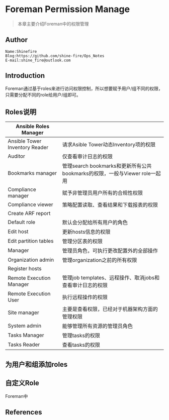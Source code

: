 # Foreman Permission Manage

> 本章主要介绍Foreman中的权限管理

## Author

```
Name:Shinefire
Blog:https://github.com/shine-fire/Ops_Notes
E-mail:shine_fire@outlook.com
```

## Introduction

Foreman通过基于roles来进行访问权限控制，所以想要赋予用户/组不同的权限，只需要分配不同的role给用户/组即可。



## Roles说明

| Ansible Roles  Manager           |                                                              |
| -------------------------------- | ------------------------------------------------------------ |
| Ansible Tower   Inventory Reader | 请求Asible Tower动态Inventory项的权限                        |
| Auditor                          | 仅查看审计日志的权限                                         |
| Bookmarks   manager              | 管理search bookmarks和更新所有公共bookmarks的权限，一般与Viewer role一起用 |
| Compliance   manager             | 赋予非管理员用户所有的合规性权限                             |
| Compliance   viewer              | 策略配置读取、查看结果和下载报表的权限                       |
| Create ARF   report              |                                                              |
| Default role                     | 默认会分配给所有用户的角色                                   |
| Edit host                        | 更新hosts信息的权限                                          |
| Edit partition   tables          | 管理分区表的权限                                             |
| Manager                          | 管理员角色，可执行更改配置外的全部操作                       |
| Organization   admin             | 管理organization之前的所有权限                               |
| Register hosts                   |                                                              |
| Remote Execution   Manager       | 管理job templates、远程操作、取消jobs和查看审计日志的权限    |
| Remote Execution   User          | 执行远程操作的权限                                           |
| Site manager                     | 主要是查看权限，已经对于机器架构方面的管理权限               |
| System admin                     | 能够管理所有资源的管理员角色                                 |
| Tasks Manager                    | 管理tasks的权限                                              |
| Tasks Reader                     | 查看tasks的权限                                              |



## 为用户和组添加roles





## 自定义Role

Foreman中







## References

